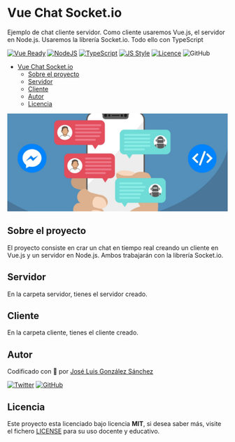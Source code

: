 # Vue Chat Socket.io
Ejemplo de chat cliente servidor. Como cliente usaremos Vue.js, el servidor en Node.js. Usaremos la librería Socket.io. Todo ello con TypeScript

[![Vue Ready](https://img.shields.io/badge/Vue.js-%20Ready-%2342b983)](https://es.vuejs.org/)
[![NodeJS](https://img.shields.io/badge/NodeJS-Ready-83BA63)](https://nodejs.org/es/)
[![TypeScript](https://img.shields.io/badge/TypeScript-Ready-3178c6)](https://www.typescriptlang.org/)
[![JS Style](https://img.shields.io/badge/JS%20Style-AirBnB-ff69b4)](https://airbnb.io/javascript)
[![Licence](https://img.shields.io/github/license/joseluisgs/todo-native-script)](./LICENSE)
![GitHub](https://img.shields.io/github/last-commit/joseluisgs/vue-chat-socket)

- [Vue Chat Socket.io](#vue-chat-socketio)
  - [Sobre el proyecto](#sobre-el-proyecto)
  - [Servidor](#servidor)
  - [Cliente](#cliente)
  - [Autor](#autor)
  - [Licencia](#licencia)

![imagen](image.jpeg)
## Sobre el proyecto

El proyecto consiste en crar un chat en tiempo real creando un cliente en Vue.js y un servidor en Node.js. Ambos trabajarán con la librería Socket.io. 

## Servidor
En la carpeta servidor, tienes el servidor creado.

## Cliente 
En la carpeta cliente, tienes el cliente creado.

## Autor

Codificado con :sparkling_heart: por [José Luis González Sánchez](https://twitter.com/joseluisgonsan)

[![Twitter](https://img.shields.io/twitter/follow/joseluisgonsan?style=social)](https://twitter.com/joseluisgonsan)
[![GitHub](https://img.shields.io/github/followers/joseluisgs?style=social)](https://github.com/joseluisgs)

## Licencia

Este proyecto esta licenciado bajo licencia **MIT**, si desea saber más, visite el fichero
[LICENSE](./LICENSE) para su uso docente y educativo.
